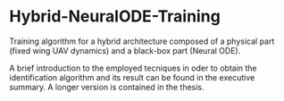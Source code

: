 # Hybrid-NeuralODE-Training
Training algorithm for a hybrid architecture composed of a physical part (fixed wing UAV dynamics) and a black-box part (Neural ODE).

A brief introduction to the employed tecniques in oder to obtain the identification algorithm and its result can be found in the executive summary. A longer version is contained in the thesis. 

